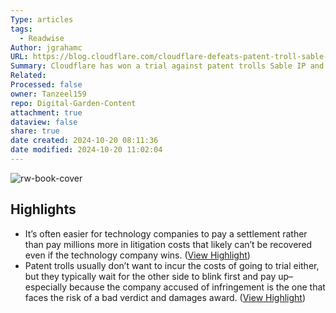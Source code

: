 ```yaml
---
Type: articles
tags:
  - Readwise
Author: jgrahamc
URL: https://blog.cloudflare.com/cloudflare-defeats-patent-troll-sable-at-trial
Summary: Cloudflare has won a trial against patent trolls Sable IP and Sable Networks. The jury found that Cloudflare did not infringe the patent asserted against them and further declared that Sable's patent claim was invalid and should never have been granted. This victory comes after years of litigation and the efforts of Cloudflare's legal team and Project Jengo participants, who provided prior art to invalidate Sable's patents. Cloudflare's success in this case sends a strong message to patent trolls and reaffirms their commitment to fighting against meritless claims.
Related: 
Processed: false
owner: Tanzeel159
repo: Digital-Garden-Content
attachment: true
dataview: false
share: true
date created: 2024-10-20 08:11:36
date modified: 2024-10-20 11:02:04
---
```

![rw-book-cover](https://news.ycombinator.com/favicon.ico)

## Highlights
- It’s often easier for technology companies to pay a settlement rather than pay millions more in litigation costs that likely can’t be recovered even if the technology company wins. ([View Highlight](https://read.readwise.io/read/01hpgzzmby7ernwppx8m0chtsa))
- Patent trolls usually don’t want to incur the costs of going to trial either, but they typically wait for the other side to blink first and pay up–especially because the company accused of infringement is the one that faces the risk of a bad verdict and damages award. ([View Highlight](https://read.readwise.io/read/01hph000253rkwvzwmg6ea32wt))

